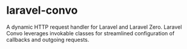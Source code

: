 # laravel-convo
A dynamic HTTP request handler for Laravel and Laravel Zero. Laravel Convo leverages invokable classes for streamlined configuration of callbacks and outgoing requests.
